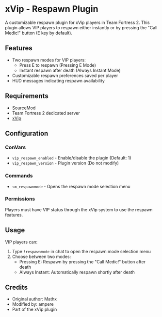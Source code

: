 # xVip - Respawn Plugin

A customizable respawn plugin for xVip players in Team Fortress 2. This plugin allows VIP players to respawn either instantly or by pressing the "Call Medic!" button (E key by default).

## Features

- Two respawn modes for VIP players:
  - Press E to respawn (Pressing E Mode)
  - Instant respawn after death (Always Instant Mode)
- Customizable respawn preferences saved per player
- HUD messages indicating respawn availability

## Requirements

- SourceMod
- Team Fortress 2 dedicated server
- [xVip](https://github.com/maxijabase/xVip)

## Configuration

### ConVars

- `vip_respawn_enabled` - Enable/disable the plugin (Default: 1)
- `vip_respawn_version` - Plugin version (Do not modify)

### Commands

- `sm_respawnmode` - Opens the respawn mode selection menu

### Permissions

Players must have VIP status through the xVip system to use the respawn features.

## Usage

VIP players can:
1. Type `!respawnmode` in chat to open the respawn mode selection menu
2. Choose between two modes:
   - Pressing E: Respawn by pressing the "Call Medic!" button after death
   - Always Instant: Automatically respawn shortly after death

## Credits

- Original author: Mathx
- Modified by: ampere
- Part of the xVip plugin

